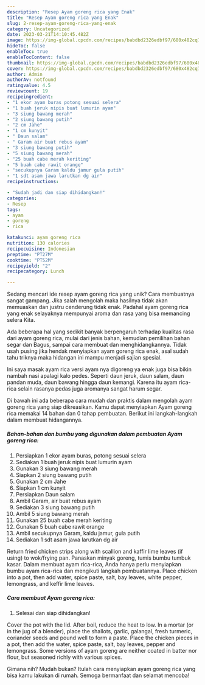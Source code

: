 ```yaml
---
description: "Resep Ayam goreng rica yang Enak"
title: "Resep Ayam goreng rica yang Enak"
slug: 2-resep-ayam-goreng-rica-yang-enak
category: Uncategorized
date: 2023-03-21T14:10:45.482Z
image: https://img-global.cpcdn.com/recipes/babdbd2326edbf97/680x482cq70/ayam-goreng-rica-foto-resep-utama.jpg
hideToc: false
enableToc: true
enableTocContent: false
thumbnail: https://img-global.cpcdn.com/recipes/babdbd2326edbf97/680x482cq70/ayam-goreng-rica-foto-resep-utama.jpg
cover: https://img-global.cpcdn.com/recipes/babdbd2326edbf97/680x482cq70/ayam-goreng-rica-foto-resep-utama.jpg
author: Admin
authorAv: notfound
ratingvalue: 4.5
reviewcount: 19
recipeingredient:
- "1 ekor ayam buras potong sesuai selera"
- "1 buah jeruk nipis buat lumurin ayam"
- "3 siung bawang merah"
- "2 siung bawang putih"
- "2 cm Jahe"
- "1 cm kunyit"
- " Daun salam"
- " Garam air buat rebus ayam"
- "3 siung bawang putih"
- "5 siung bawang merah"
- "25 buah cabe merah keriting"
- "5 buah cabe rawit orange"
- "secukupnya Garam kaldu jamur gula putih"
- "1 sdt asam jawa larutkan dg air"
recipeinstructions:

- "Sudah jadi dan siap dihidangkan!"
categories:
- Resep
tags:
- ayam
- goreng
- rica

katakunci: ayam goreng rica 
nutrition: 130 calories
recipecuisine: Indonesian
preptime: "PT27M"
cooktime: "PT52M"
recipeyield: "2"
recipecategory: Lunch

---
```





Sedang mencari ide resep ayam goreng rica yang unik? Cara membuatnya sangat gampang. Jika salah mengolah maka hasilnya tidak akan memuaskan dan justru cenderung tidak enak. Padahal ayam goreng rica yang enak selayaknya mempunyai aroma dan rasa yang bisa memancing selera Kita.





Ada beberapa hal yang sedikit banyak berpengaruh terhadap kualitas rasa dari ayam goreng rica, mulai dari jenis bahan, kemudian pemilihan bahan segar dan Bagus, sampai cara membuat dan menghidangkannya. Tidak usah pusing jika hendak menyiapkan ayam goreng rica enak,      asal sudah tahu triknya maka hidangan ini mampu menjadi sajian spesial.














Ini saya masak ayam rica versi ayam nya digoreng ya enak juga bisa bikin nambah nasi apalagi kalo pedes. Seperti daun jeruk, daun salam, daun pandan muda, daun bawang hingga daun kemangi. Karena itu ayam rica-rica selain rasanya pedas juga aromanya sangat harum segar.






Di bawah ini ada beberapa cara mudah dan praktis dalam mengolah ayam goreng rica yang siap dikreasikan. Kamu dapat menyiapkan Ayam goreng rica memakai 14 bahan dan 0 tahap pembuatan. Berikut ini langkah-langkah dalam membuat hidangannya.

<!--inarticleads1-->

##### Bahan-bahan dan bumbu yang digunakan dalam pembuatan Ayam goreng rica:

1. Persiapkan 1 ekor ayam buras, potong sesuai selera
1. Sediakan 1 buah jeruk nipis buat lumurin ayam
1. Gunakan 3 siung bawang merah
1. Siapkan 2 siung bawang putih
1. Gunakan 2 cm Jahe
1. Siapkan 1 cm kunyit
1. Persiapkan  Daun salam
1. Ambil  Garam, air buat rebus ayam
1. Sediakan 3 siung bawang putih
1. Ambil 5 siung bawang merah
1. Gunakan 25 buah cabe merah keriting
1. Gunakan 5 buah cabe rawit orange
1. Ambil secukupnya Garam, kaldu jamur, gula putih
1. Sediakan 1 sdt asam jawa larutkan dg air


Return fried chicken strips along with scallion and kaffir lime leaves (if using) to wok/frying pan. Panaskan minyak goreng, tumis bumbu tumbuk kasar. Dalam membuat ayam rica-rica, Anda hanya perlu menyiapkan bumbu ayam rica-rica dan mengikuti langkah pembuatannya. Place chicken into a pot, then add water, spice paste, salt, bay leaves, white pepper, lemongrass, and keffir lime leaves. 

<!--inarticleads2-->

##### Cara membuat Ayam goreng rica:


1. Selesai dan siap dihidangkan!

Cover the pot with the lid. After boil, reduce the heat to low. In a mortar (or in the jug of a blender), place the shallots, garlic, galangal, fresh turmeric, coriander seeds and pound well to form a paste. Place the chicken pieces in a pot, then add the water, spice paste, salt, bay leaves, pepper and lemongrass. Some versions of ayam goreng are neither coated in batter nor flour, but seasoned richly with various spices. 

Gimana nih? Mudah bukan? Itulah cara menyiapkan ayam goreng rica yang bisa kamu lakukan di rumah. Semoga bermanfaat dan selamat mencoba!
